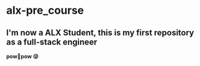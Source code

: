# alx-pre_course

## I'm now a ALX Student, this is my first repository as a full-stack engineer 
**pow🔫pow 😜**
